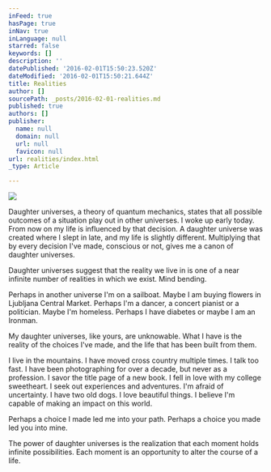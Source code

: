 ```yaml
---
inFeed: true
hasPage: true
inNav: true
inLanguage: null
starred: false
keywords: []
description: ''
datePublished: '2016-02-01T15:50:23.520Z'
dateModified: '2016-02-01T15:50:21.644Z'
title: Realities
author: []
sourcePath: _posts/2016-02-01-realities.md
published: true
authors: []
publisher:
  name: null
  domain: null
  url: null
  favicon: null
url: realities/index.html
_type: Article

---
```

![](https://the-grid-user-content.s3-us-west-2.amazonaws.com/f4b25650-4a46-4e75-95b9-d8c8ee95599d.jpg)

Daughter universes, a theory of quantum mechanics, states that all 
possible outcomes of a situation play out in other universes. I woke up 
early today. From now on my life is influenced by that decision. A 
daughter universe was created where I slept in late, and my life is 
slightly different. Multiplying that by every decision I've made, 
conscious or not, gives me a canon of daughter universes.

Daughter universes suggest that the reality we live in is one of a 
near infinite number of realities in which we exist. Mind bending.

Perhaps in another universe I'm on a sailboat. Maybe I am buying 
flowers in Ljubljana Central Market. Perhaps I'm a dancer, a concert 
pianist or a politician. Maybe I'm homeless. Perhaps I have diabetes or 
maybe I am an Ironman.

My daughter universes, like yours, are unknowable. What I have is the
reality of the choices I've made, and the life that has been built from
them.

I live in the mountains. I have moved cross country multiple times. I
talk too fast. I have been photographing for over a decade, but never 
as a profession. I savor the title page of a new book. I fell in love 
with my college sweetheart. I seek out experiences and adventures. I'm 
afraid of uncertainty. I have two old dogs. I love beautiful things. I 
believe I'm capable of making an impact on this world.

Perhaps a choice I made led me into your path. Perhaps a choice you made led you into mine.

The power of daughter universes is the realization that each moment 
holds infinite possibilities. Each moment is an opportunity to alter the
course of a life.